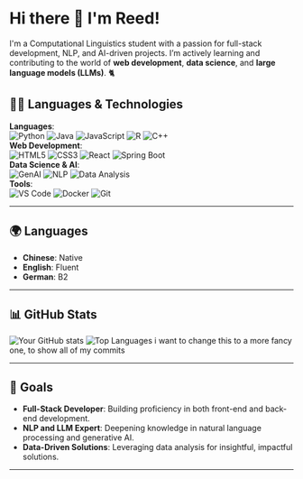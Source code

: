 # Hi there 👋 I'm Reed!

I'm a Computational Linguistics student with a passion for full-stack development, NLP, and AI-driven projects. I’m actively learning and contributing to the world of **web development**, **data science**, and **large language models (LLMs)**. 🐈

## 👩‍💻 Languages & Technologies
**Languages**:  
![Python](https://img.shields.io/badge/-Python-3776AB?logo=python&logoColor=white&style=for-the-badge) 
![Java](https://img.shields.io/badge/-Java-007396?logo=java&logoColor=white&style=for-the-badge) 
![JavaScript](https://img.shields.io/badge/-JavaScript-F7DF1E?logo=javascript&logoColor=black&style=for-the-badge) 
![R](https://img.shields.io/badge/-R-276DC3?logo=r&logoColor=white&style=for-the-badge) 
![C++](https://img.shields.io/badge/-C++-00599C?logo=c%2B%2B&logoColor=white&style=for-the-badge)  
**Web Development**:  
![HTML5](https://img.shields.io/badge/-HTML5-E34F26?logo=html5&logoColor=white&style=for-the-badge) 
![CSS3](https://img.shields.io/badge/-CSS3-1572B6?logo=css3&logoColor=white&style=for-the-badge) 
![React](https://img.shields.io/badge/-React-61DAFB?logo=react&logoColor=black&style=for-the-badge) 
![Spring Boot](https://img.shields.io/badge/-Spring%20Boot-6DB33F?logo=spring-boot&logoColor=white&style=for-the-badge)  
**Data Science & AI**:  
![GenAI](https://img.shields.io/badge/-GenAI-ff6b6b?style=for-the-badge) 
![NLP](https://img.shields.io/badge/-NLP-FF6F00?style=for-the-badge) 
![Data Analysis](https://img.shields.io/badge/-Data%20Analysis-1E90FF?style=for-the-badge)  
**Tools**:  
![VS Code](https://img.shields.io/badge/-VS%20Code-007ACC?logo=visual-studio-code&logoColor=white&style=for-the-badge) 
![Docker](https://img.shields.io/badge/-Docker-2496ED?logo=docker&logoColor=white&style=for-the-badge) 
![Git](https://img.shields.io/badge/-Git-F05032?logo=git&logoColor=white&style=for-the-badge)

---

## 🌍 Languages
- **Chinese**: Native
- **English**: Fluent
- **German**: B2

---

## 📊 GitHub Stats
![Your GitHub stats](https://github-readme-stats.vercel.app/api?username=whitney-house&show_icons=true&theme=radical)
![Top Languages](https://github-readme-stats.vercel.app/api/top-langs/?username=whitney-house&layout=compact&theme=radical) i want to change this to a more fancy one, to show all of my commits

---

## 🎯 Goals
- **Full-Stack Developer**: Building proficiency in both front-end and back-end development.
- **NLP and LLM Expert**: Deepening knowledge in natural language processing and generative AI.
- **Data-Driven Solutions**: Leveraging data analysis for insightful, impactful solutions.

---

